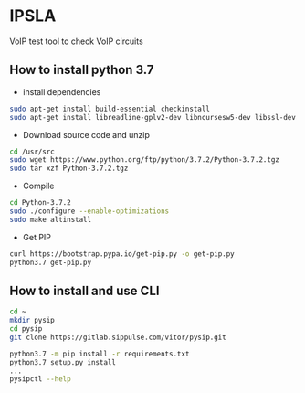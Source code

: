 # IPSLA

VoIP test tool to check VoIP circuits


## How to install python 3.7

- install dependencies
```bash
sudo apt-get install build-essential checkinstall
sudo apt-get install libreadline-gplv2-dev libncursesw5-dev libssl-dev libsqlite3-dev tk-dev libgdbm-dev libc6-dev libbz2-dev libffi-dev
```

- Download source code and unzip
```bash
cd /usr/src
sudo wget https://www.python.org/ftp/python/3.7.2/Python-3.7.2.tgz
sudo tar xzf Python-3.7.2.tgz
```

- Compile
```bash
cd Python-3.7.2
sudo ./configure --enable-optimizations
sudo make altinstall
```

- Get PIP
```bash
curl https://bootstrap.pypa.io/get-pip.py -o get-pip.py
python3.7 get-pip.py
```

## How to install and use CLI

```bash
cd ~
mkdir pysip
cd pysip
git clone https://gitlab.sippulse.com/vitor/pysip.git
```

```bash
python3.7 -m pip install -r requirements.txt
python3.7 setup.py install
...
pysipctl --help
```
